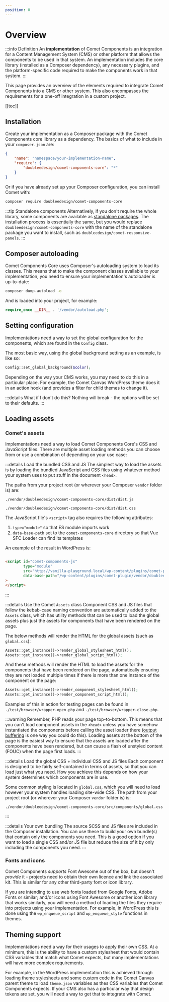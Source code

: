 ```yaml
---
position: 0
---
```


# Overview

:::info Definition
An **implementation** of Comet Components is an integration for a Content Management System (CMS) or other platform that allows the components to be used in that system. An implementation includes the core library (installed as a Composer dependency), any necessary plugins, and the platform-specific code required to make the components work in that system.
:::

This page provides an overview of the elements required to integrate Comet Components into a CMS or other system. This also encompasses the requirements for a one-off integration in a custom project.

[[toc]]

## Installation

Create your implementation as a Composer package with the Comet Components core library as a dependency. The basics of what to include in your `composer.json` are:

```json
{
	"name": "namespace/your-implementation-name",
	"require": {
		"doubleedesign/comet-components-core": "*"
	}
}
```

Or if you have already set up your Composer configuration, you can install Comet with:

```bash
composer require doubleedesign/comet-components-core
```

:::tip Standalone components
Alternatively, if you don't require the whole library, some components are available as [standalone packages](../installation/composer.md#standalone-packages). The installation process is essentially the same, but you would replace `doubleedesign/comet-components-core` with the name of the standalone package you want to install, such as `doubleedesign/comet-responsive-panels`.
:::

## Composer autoloading

Comet Components Core uses Composer's autoloading system to load its classes. This means that to make the component classes available to your implementation, you need to ensure your implementation's autoloader is up-to-date:

```bash
composer dump-autoload -o
```

And is loaded into your project, for example:

```php
require_once __DIR__ . '/vendor/autoload.php';
```

## Setting configuration

Implementations need a way to set the global configuration for the components, which are found in the `Config` class.

The most basic way, using the global background setting as an example, is like so:
```php
Config::set_global_background($color);
```

Depending on the way your CMS works, you may need to do this in a particular place. For example, the Comet Canvas WordPress theme does it in an action hook (and provides a filter for child themes to change it).

:::details What if I don't do this?
Nothing will break - the options will be set to their defaults.
:::

## Loading assets

### Comet's assets
Implementations need a way to load Comet Components Core's CSS and JavaScript files. There are multiple asset loading methods you can choose from or use a combination of depending on your use case:

:::details Load the bundled CSS and JS <Badge type="warning" text="Full library only" vertical="middle" />
The simplest way to load the assets is by loading the bundled JavaScript and CSS files using whatever method your system uses to put stuff in the document `<head>`.

The paths from your project root (or wherever your Composer `vendor` folder is) are:
```text:no-line-numbers
./vendor/doubleedesign/comet-components-core/dist/dist.js
```
```text:no-line-numbers
./vendor/doubleedesign/comet-components-core/dist/dist.css
```

The JavaScript file's `<script>` tag also requires the following attributes:
1. `type="module"` so that ES module imports work
2. `data-base-path` set to the `comet-components-core` directory so that Vue SFC Loader can find its templates

An example of the result in WordPress is:
```html

<script id="comet-components-js"
		type="module"
		src="http://vanilla-playground.local/wp-content/plugins/comet-plugin/vendor/doubleedesign/comet-components-core/dist/dist.js"
		data-base-path="/wp-content/plugins/comet-plugin/vendor/doubleedesign/comet-components-core"
>
</script>

```
:::

:::details Use the Comet `Assets` class <Badge type="warning" text="Full library only" vertical="middle" />
Component CSS and JS files that follow the kebab-case naming convention are automatically added to the `Assets` class, which has utility methods that can be used to load the global assets plus just the assets for components that have been rendered on the page.

The below methods will render the HTML for the global assets (such as `global.css`):

```php
Assets::get_instance()->render_global_stylesheet_html();
Assets::get_instance()->render_global_script_html(); 
```

And these methods will render the HTML to load the assets for the components that have been rendered on the page, automatically ensuring they are not loaded multiple times if there is more than one instance of the component on the page:

```php
Assets::get_instance()->render_component_stylesheet_html();
Assets::get_instance()->render_component_script_html();
```

Examples of this in action for testing pages can be found in `./test/browser/wrapper-open.php` and `./test/browser/wrapper-close.php`.

:::warning
Remember, PHP reads your page top-to-bottom. This means that you can't load component assets in the
`<head>` unless you have somehow instantiated the components before calling the asset loader there ([output buffering](https://www.php.net/manual/en/ref.outcontrol.php) is one way you could do this). Loading assets at the bottom of the page is the easiest way to ensure that the assets are loaded after the components have been rendered, but can cause a flash of unstyled content (FOUC) when the page first loads.
:::

:::details Load the global CSS + individual CSS and JS files <Badge type="warning" text="Full library" vertical="middle" /> <Badge type="important" text="Standalone components" vertical="middle" />
Each component is designed to be fairly self-contained in terms of assets, so that you can load just what you need. How you achieve this depends on how your system determines which components are in use.

Some common styling is located in `global.css`, which you will need to load however your system handles loading site-wide CSS. The path from your project root (or wherever your Composer `vendor` folder is) is:
```text:no-line-numbers
./vendor/doubleedesign/comet-components-core/src/components/global.css
```
:::

:::details Your own bundling <Badge type="warning" text="Full library" vertical="middle" /> <Badge type="important" text="Standalone components" vertical="middle" />
The source SCSS and JS files are included in the Composer installation. You can use these to build your own bundle(s) that contain only the components you need. This is a good option if you want to load a single CSS and/or JS file but reduce the size of it by only including the components you need.
:::

### Fonts and icons

Comet Components _supports_ Font Awesome out of the box, but doesn't _provide_ it - projects need to obtain their own licence and link the associated kit. This is similar for any other third-party font or icon library.

If you are intending to use web fonts loaded from Google Fonts, Adobe Fonts or similar; and/or icons using Font Awesome or another icon library that works similarly, you will need a method of loading the files they require into projects using your implementation. For example, in WordPress this is done using the `wp_enqueue_script` and `wp_enqueue_style` functions in themes.

## Theming support

Implementations need a way for their usages to apply their own CSS. At a minimum, this is the ability to have a custom stylesheet that would contain CSS variables that match what Comet expects, but many implementations will have more complex requirements.

For example, in the WordPress implementation this is achieved through loading theme stylesheets and some custom code in the Comet Canvas parent theme to load `theme.json` variables as thes CSS variables that Comet Components expects. If your CMS also has a particular way that design tokens are set, you will need a way to get that to integrate with Comet.
